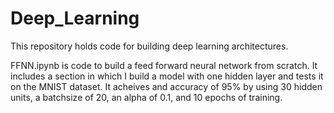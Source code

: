 # Deep_Learning
This repository holds code for building deep learning architectures.

FFNN.ipynb is code to build a feed forward neural network from scratch.  It includes a section in which I build a model with one hidden layer and tests it on the MNIST dataset.  It acheives and accuracy of 95% by using 30 hidden units, a batchsize of 20, an alpha of 0.1, and 10 epochs of training.
